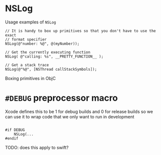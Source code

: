 # NSLog

Usage examples of `NSLog`

```objc
// It is handy to box up primitives so that you don't have to use the exact
// format specifier
NSLog(@"number: %@", @(myNumber));

// Get the currently executing function
NSLog( @"calling: %s", __PRETTY_FUNCTION__ );

// Get a stack trace
NSLog(@"%@", [NSThread callStackSymbols]);
```

Boxing primitives in ObjC

# `#DEBUG` preprocessor macro

Xcode defines this to be 1 for debug builds and 0 for release builds so we can
use it to wrap code that we only want to run in development

```objc

#if DEBUG
    NSLog(...
#endif
```

TODO: does this apply to swift?
